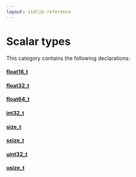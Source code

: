 ```yaml
---
layout: stdlib-reference
---
```

# Scalar types

This category contains the following declarations:

#### [float16\_t](types/float16_t.md)

#### [float32\_t](types/float32_t.md)

#### [float64\_t](types/float64_t.md)

#### [int32\_t](types/int32_t.md)

#### [size\_t](types/size_t.md)

#### [ssize\_t](types/ssize_t.md)

#### [uint32\_t](types/uint32_t.md)

#### [usize\_t](types/usize_t.md)

